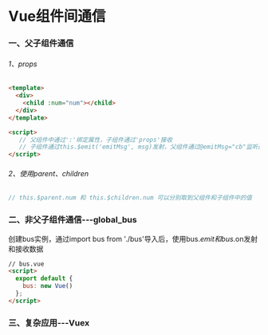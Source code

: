 # Vue组件间通信
### 一、父子组件通信
###### 1、props
```html
<template>
  <div>
    <child :num="num"></child>
  </div>
</template>

<script>
   // 父组件中通过':'绑定属性，子组件通过'props'接收
   // 子组件通过this.$emit('emitMsg', msg)发射，父组件通过@emitMsg="cb"监听属性，触发回调函数
</script>
``` 
###### 2、使用$parent、$children
```javascript
// this.$parent.num 和 this.$children.num 可以分别取到父组件和子组件中的值
```
###	二、非父子组件通信---global_bus<br/>
创建bus实例，通过import bus from './bus'导入后，使用bus.$emit和bus.$on发射和接收数据
```html
// bus.vue
<script>
  export default {
    bus: new Vue()
  };
</script>
```
###	三、复杂应用---Vuex
